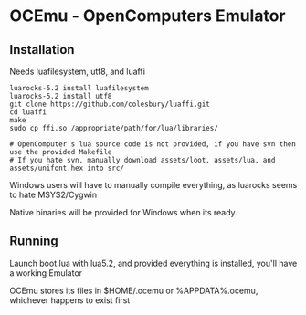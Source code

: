 OCEmu - OpenComputers Emulator
==============================

Installation
------------

Needs luafilesystem, utf8, and luaffi

```
luarocks-5.2 install luafilesystem
luarocks-5.2 install utf8
git clone https://github.com/colesbury/luaffi.git
cd luaffi
make
sudo cp ffi.so /appropriate/path/for/lua/libraries/

# OpenComputer's lua source code is not provided, if you have svn then use the provided Makefile
# If you hate svn, manually download assets/loot, assets/lua, and assets/unifont.hex into src/
```

Windows users will have to manually compile everything, as luarocks seems to hate MSYS2/Cygwin

Native binaries will be provided for Windows when its ready.

Running
-------
Launch boot.lua with lua5.2, and provided everything is installed, you'll have a working Emulator

OCEmu stores its files in $HOME/.ocemu or %APPDATA%\.ocemu, whichever happens to exist first
